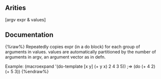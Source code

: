 ## Arities
[argv expr & values]

## Documentation
{%raw%}
Repeatedly copies expr (in a do block) for each group of arguments
  in values.  values are automatically partitioned by the number of
  arguments in argv, an argument vector as in defn.

  Example: (macroexpand '(do-template [x y] (+ y x) 2 4 3 5))
           ;=> (do (+ 4 2) (+ 5 3))
{%endraw%}
